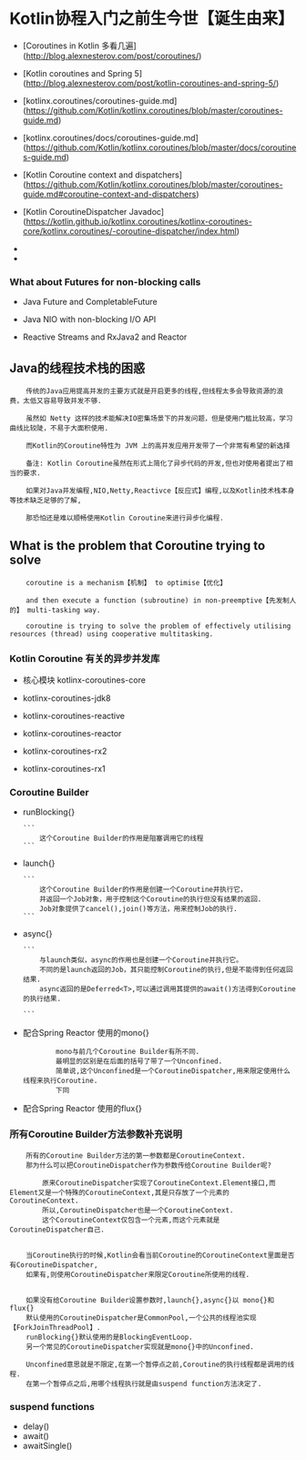 #                                   Kotlin协程入门之前生今世【诞生由来】
*   [Coroutines in Kotlin 多看几遍] (http://blog.alexnesterov.com/post/coroutines/)

*   [Kotlin coroutines and Spring 5] (http://blog.alexnesterov.com/post/kotlin-coroutines-and-spring-5/)

*   [kotlinx.coroutines/coroutines-guide.md] (https://github.com/Kotlin/kotlinx.coroutines/blob/master/coroutines-guide.md)

*   [kotlinx.coroutines/docs/coroutines-guide.md] (https://github.com/Kotlin/kotlinx.coroutines/blob/master/docs/coroutines-guide.md)

*   [Kotlin Coroutine context and dispatchers] (https://github.com/Kotlin/kotlinx.coroutines/blob/master/coroutines-guide.md#coroutine-context-and-dispatchers)

*   [Kotlin CoroutineDispatcher Javadoc] (https://kotlin.github.io/kotlinx.coroutines/kotlinx-coroutines-core/kotlinx.coroutines/-coroutine-dispatcher/index.html)
*
*

### What about Futures for non-blocking calls

* Java Future and CompletableFuture

* Java NIO with non-blocking I/O API

* Reactive Streams and RxJava2 and Reactor

##  Java的线程技术栈的困惑
```
    传统的Java应用提高并发的主要方式就是开启更多的线程,但线程太多会导致资源的浪费，太低又容易导致并发不够.

    虽然如 Netty 这样的技术能解决IO密集场景下的并发问题，但是使用门槛比较高，学习曲线比较陡，不易于大面积使用.

    而Kotlin的Coroutine特性为 JVM 上的高并发应用开发带了一个非常有希望的新选择

    备注: Kotlin Coroutine虽然在形式上简化了异步代码的开发,但也对使用者提出了相当的要求.

    如果对Java并发编程,NIO,Netty,Reactivce【反应式】编程,以及Kotlin技术栈本身等技术缺乏足够的了解,

    那恐怕还是难以顺畅使用Kotlin Coroutine来进行异步化编程.
```

##  What is the problem that Coroutine trying to solve

```
    coroutine is a mechanism【机制】 to optimise【优化】

    and then execute a function (subroutine) in non-preemptive【先发制人的】 multi-tasking way.

    coroutine is trying to solve the problem of effectively utilising resources (thread) using cooperative multitasking.

```


### Kotlin Coroutine 有关的异步并发库

*   核心模块 kotlinx-coroutines-core

*   kotlinx-coroutines-jdk8

*   kotlinx-coroutines-reactive

*   kotlinx-coroutines-reactor

*   kotlinx-coroutines-rx2

*   kotlinx-coroutines-rx1

### Coroutine Builder

*   runBlocking{}

        ```
            这个Coroutine Builder的作用是阻塞调用它的线程
        ```

*   launch{}

        ```
            这个Coroutine Builder的作用是创建一个Coroutine并执行它，
            并返回一个Job对象，用于控制这个Coroutine的执行但没有结果的返回.
            Job对象提供了cancel(),join()等方法，用来控制Job的执行.
        ```

*   async{}

        ```
            与launch类似，async的作用也是创建一个Coroutine并执行它。
            不同的是launch返回的Job，其只能控制Coroutine的执行,但是不能得到任何返回结果.
            async返回的是Deferred<T>,可以通过调用其提供的await()方法得到Coroutine的执行结果.

        ```

*   配合Spring Reactor 使用的mono{}

    ```
            mono与前几个Coroutine Builder有所不同.
            最明显的区别是在后面的括号了带了一个Unconfined.
            简单说,这个Unconfined是一个CoroutineDispatcher,用来限定使用什么线程来执行Coroutine.
            下同
    ```

*   配合Spring Reactor 使用的flux{}


### 所有Coroutine Builder方法参数补充说明

```
    所有的Coroutine Builder方法的第一参数都是CoroutineContext.
    那为什么可以把CoroutineDispatcher作为参数传给Coroutine Builder呢?

        原来CoroutineDispatcher实现了CoroutineContext.Element接口,而Element又是一个特殊的CoroutineContext,其是只存放了一个元素的CoroutineContext.
        所以,CoroutineDispatcher也是一个CoroutineContext.
        这个CoroutineContext仅包含一个元素,而这个元素就是CoroutineDispatcher自己.


    当Coroutine执行的时候,Kotlin会看当前Coroutine的CoroutineContext里面是否有CoroutineDispatcher,
    如果有,则使用CoroutineDispatcher来限定Coroutine所使用的线程.


    如果没有给Coroutine Builder设置参数时,launch{},async{}以 mono{}和flux{}
    默认使用的CoroutineDispatcher是CommonPool,一个公共的线程池实现【ForkJoinThreadPool】.
    runBlocking{}默认使用的是BlockingEventLoop.
    另一个常见的CoroutineDispatcher实现就是mono{}中的Unconfined.

    Unconfined意思就是不限定,在第一个暂停点之前,Coroutine的执行线程都是调用的线程.
    在第一个暂停点之后,用哪个线程执行就是由suspend function方法决定了.

```


### suspend functions
*   delay()
*   await()
*   awaitSingle()






